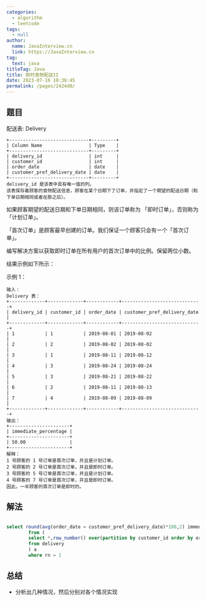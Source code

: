 ```yaml
---
categories: 
  - algorithm
  - leetcode
tags: 
  - null
author: 
  name: JavaInterview.cn
  link: https://JavaInterview.cn
tag: 
  text: java
titleTag: Java
title: 即时食物配送II
date: 2023-07-16 18:36:45
permalink: /pages/2424d0/
---
```




## 题目

配送表: Delivery
  
    +-----------------------------+---------+
    | Column Name                 | Type    |
    +-----------------------------+---------+
    | delivery_id                 | int     |
    | customer_id                 | int     |
    | order_date                  | date    |
    | customer_pref_delivery_date | date    |
    +-----------------------------+---------+
    delivery_id 是该表中具有唯一值的列。
    该表保存着顾客的食物配送信息，顾客在某个日期下了订单，并指定了一个期望的配送日期（和下单日期相同或者在那之后）。


如果顾客期望的配送日期和下单日期相同，则该订单称为 「即时订单」，否则称为「计划订单」。

「首次订单」是顾客最早创建的订单。我们保证一个顾客只会有一个「首次订单」。

编写解决方案以获取即时订单在所有用户的首次订单中的比例。保留两位小数。

结果示例如下所示：



示例 1：
  
    输入：
    Delivery 表：
    +-------------+-------------+------------+-----------------------------+
    | delivery_id | customer_id | order_date | customer_pref_delivery_date |
    +-------------+-------------+------------+-----------------------------+
    | 1           | 1           | 2019-08-01 | 2019-08-02                  |
    | 2           | 2           | 2019-08-02 | 2019-08-02                  |
    | 3           | 1           | 2019-08-11 | 2019-08-12                  |
    | 4           | 3           | 2019-08-24 | 2019-08-24                  |
    | 5           | 3           | 2019-08-21 | 2019-08-22                  |
    | 6           | 2           | 2019-08-11 | 2019-08-13                  |
    | 7           | 4           | 2019-08-09 | 2019-08-09                  |
    +-------------+-------------+------------+-----------------------------+
    输出：
    +----------------------+
    | immediate_percentage |
    +----------------------+
    | 50.00                |
    +----------------------+
    解释：
    1 号顾客的 1 号订单是首次订单，并且是计划订单。
    2 号顾客的 2 号订单是首次订单，并且是即时订单。
    3 号顾客的 5 号订单是首次订单，并且是计划订单。
    4 号顾客的 7 号订单是首次订单，并且是即时订单。
    因此，一半顾客的首次订单是即时的。


## 解法
```sql

select round(avg(order_date = customer_pref_delivery_date)*100,2) immediate_percentage
        from (
        select *,row_number() over(partition by customer_id order by order_date) as rn
        from delivery
        ) a
        where rn = 1

```

## 总结

- 分析出几种情况，然后分别对各个情况实现 
